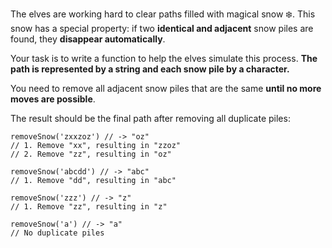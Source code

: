 The elves are working hard to clear paths filled with magical snow ❄️. This snow has a special property: if two **identical and adjacent** snow piles are found, they **disappear automatically**.

Your task is to write a function to help the elves simulate this process. **The path is represented by a string and each snow pile by a character.**

You need to remove all adjacent snow piles that are the same **until no more moves are possible**.

The result should be the final path after removing all duplicate piles:

```Js
removeSnow('zxxzoz') // -> "oz"
// 1. Remove "xx", resulting in "zzoz"
// 2. Remove "zz", resulting in "oz"

removeSnow('abcdd') // -> "abc"
// 1. Remove "dd", resulting in "abc"

removeSnow('zzz') // -> "z"
// 1. Remove "zz", resulting in "z"

removeSnow('a') // -> "a"
// No duplicate piles
```
